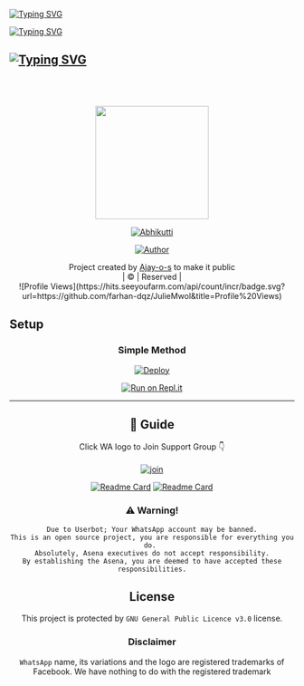 [![Typing SVG](https://readme-typing-svg.herokuapp.com?color=%23F72E0C&size=36&lines=welcome+to+akhub)](https://git.io/typing-svg)


[![Typing SVG](https://readme-typing-svg.herokuapp.com?font=Lemon+milk&color=F70000&lines=HI+welcome+to+Abhikutti+repo;Created+by+Ajay-o-s;This+is+a+normal+whatsapp+Bot+with+media+clips;With+more+features)](https://git.io/typing-svg)
## [![Typing SVG](https://readme-typing-svg.herokuapp.com?font=Lemon+milk&color=F70000&lines=Project+Created+by+Ajay-o-s;With+more+features)](https://git.io/typing-svg)
  <br> 
    <br> 
      <br> 
<div align="center">
  <img border-radius: 15px src="https://avatars.githubusercontent.com/u/93880951?v=4" width="200" height="200"/>
  <p align="center">
<a href="#"><img title="Abhikutti" src="https://img.shields.io/badge/Abhikutti-red?colorA=%23ff0000&colorB=%23017e40&style=for-the-badge"></a>
</p>
  <p align="center">
<a href="https://github.com/niyababy"><img title="Author" src="https://img.shields.io/badge/Author-Ajay-os/JulieMwol?color=blue&style=for-the-badge&logo=whatsapp"></a>
</p>
</div>
<p align="center">
Project created by <a href="https://github.com/Ajay-o-s">Ajay-o-s</a> to make it public
    <br>
       | © |
        Reserved |
    <br> 
  ![Profile Views](https://hits.seeyoufarm.com/api/count/incr/badge.svg?url=https://github.com/farhan-dqz/JulieMwol&title=Profile%20Views)
  <br>
</p>




## Setup
<div align="center">

  ### Simple Method
  
[![Deploy](https://www.herokucdn.com/deploy/button.svg)](https://heroku.com/deploy?template=https://github.com/BANDICOOT-OS/abhikutti) 
  
[![Run on Repl.it](https://repl.it/badge/github/quiec/whatsAlfa)](https://replit.com/@Farhandqz/JulieMwol)
  


----

 
## 📢 Guide
Click WA logo to Join Support Group 👇
    <br>
<br>
  [![join](https://github.com/Alien-alfa/PublicBot/blob/main/wlogo.svg.png)](https://wa.me/917510153501)
  <div align="center">
       
  [![Readme Card](https://github-readme-stats.vercel.app/api/pin/?username=niyababy&repo=kerthana&theme=nightowl)](https://github.com/niyababy/niyababy)
  [![Readme Card](https://github-readme-stats.vercel.app/api/pin/?username=Ajay-o-s&repo=niyababy&theme=nightowl)](https://github.com/Ajay-o-s/niyababy)
  </div>
    
### ⚠️ Warning! 
```
Due to Userbot; Your WhatsApp account may be banned.
This is an open source project, you are responsible for everything you do. 
Absolutely, Asena executives do not accept responsibility.
By establishing the Asena, you are deemed to have accepted these responsibilities.
```


## License
This project is protected by `GNU General Public Licence v3.0` license.

### Disclaimer
`WhatsApp` name, its variations and the logo are registered trademarks of Facebook. We have nothing to do with the registered trademark
